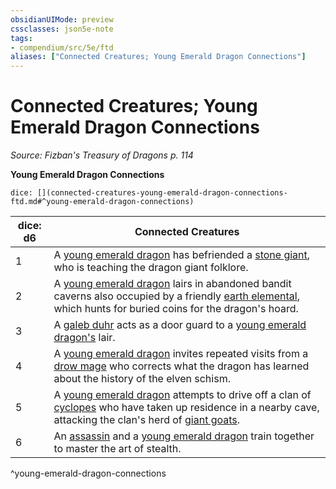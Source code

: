 ```yaml
---
obsidianUIMode: preview
cssclasses: json5e-note
tags:
- compendium/src/5e/ftd
aliases: ["Connected Creatures; Young Emerald Dragon Connections"]
---
```

# Connected Creatures; Young Emerald Dragon Connections
*Source: Fizban's Treasury of Dragons p. 114* 

**Young Emerald Dragon Connections**

`dice: [](connected-creatures-young-emerald-dragon-connections-ftd.md#^young-emerald-dragon-connections)`

| dice: d6 | Connected Creatures |
|----------|---------------------|
| 1 | A [young emerald dragon](/Systems/5e/bestiary/dragon/young-emerald-dragon-ftd.md) has befriended a [stone giant](/Systems/5e/bestiary/giant/stone-giant.md), who is teaching the dragon giant folklore. |
| 2 | A [young emerald dragon](/Systems/5e/bestiary/dragon/young-emerald-dragon-ftd.md) lairs in abandoned bandit caverns also occupied by a friendly [earth elemental](/Systems/5e/bestiary/elemental/earth-elemental.md), which hunts for buried coins for the dragon's hoard. |
| 3 | A [galeb duhr](/Systems/5e/bestiary/elemental/galeb-duhr.md) acts as a door guard to a [young emerald dragon's](/Systems/5e/bestiary/dragon/young-emerald-dragon-ftd.md) lair. |
| 4 | A [young emerald dragon](/Systems/5e/bestiary/dragon/young-emerald-dragon-ftd.md) invites repeated visits from a [drow mage](/Systems/5e/bestiary/humanoid/drow-mage.md) who corrects what the dragon has learned about the history of the elven schism. |
| 5 | A [young emerald dragon](/Systems/5e/bestiary/dragon/young-emerald-dragon-ftd.md) attempts to drive off a clan of [cyclopes](/Systems/5e/bestiary/giant/cyclops.md) who have taken up residence in a nearby cave, attacking the clan's herd of [giant goats](/Systems/5e/bestiary/beast/giant-goat.md). |
| 6 | An [assassin](/Systems/5e/bestiary/humanoid/assassin.md) and a [young emerald dragon](/Systems/5e/bestiary/dragon/young-emerald-dragon-ftd.md) train together to master the art of stealth. |
^young-emerald-dragon-connections